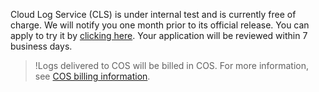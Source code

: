 
Cloud Log Service (CLS) is under internal test and is currently free of charge. We will notify you one month prior to its official release. You can apply to try it by [clicking here](https://cloud.tencent.com/act/apply/cloudlog). Your application will be reviewed within 7 business days.

>!Logs delivered to COS will be billed in COS. For more information, see [COS billing information](https://cloud.tencent.com/document/product/436/6239).

